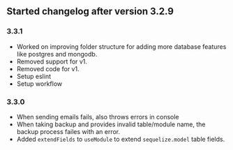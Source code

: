 ## Started changelog after version 3.2.9

### 3.3.1

- Worked on improving folder structure for adding more database features like postgres and mongodb.
- Removed support for v1.
- Removed code for v1.
- Setup eslint
- Setup workflow

### 3.3.0

- When sending emails fails, also throws errors in console
- When taking backup and provides invalid table/module name, the backup process failes with an error.
- Added `extendFields` to `useModule` to extend `sequelize.model` table fields.
